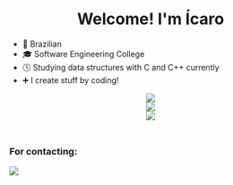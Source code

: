 <h1 align="center">Welcome! I'm Ícaro</h1>

- 📍 Brazilian
- 🎓 Software Engineering College
- 🕓 Studying data structures with C and C++ currently
- ➕ I create stuff by coding!

<div align="center">
  <img src="https://github-readme-stats.vercel.app/api?username=icaropvn&bg_color=13171F&show_icons=true&hide_border=true&title_color=DCC030&icon_color=2255EE&text_color=B3B3B3">
</div>

<div align="center">
  <a href="https://skillicons.dev">
    <img src="https://skillicons.dev/icons?i=c,cpp,py,js,html,css" />
  </a>
</div>

<div align="center">
  <a href="https://skillicons.dev">
    <img src="https://skillicons.dev/icons?i=github,git" />
  </a>
</div>

<div align="center" style="display: inline_block"><br>
  
</div>

##
            
<h3 align="left">For contacting:</h3>          
<p align="left">
  <a href="https://www.linkedin.com/in/%C3%ADcaro-pavan-65a868285/">
    <img src="https://skillicons.dev/icons?i=in" />
  </a>
</p>
